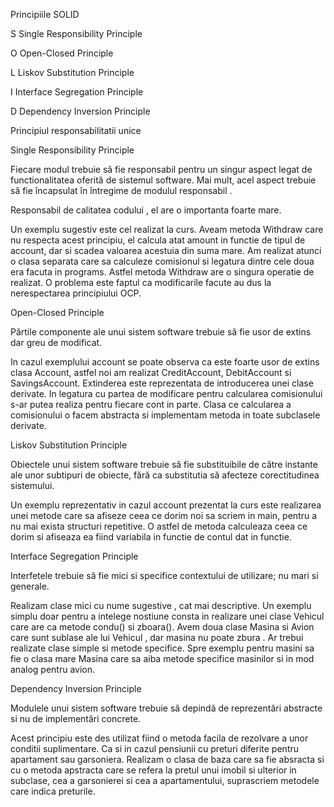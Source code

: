 ﻿Principiile SOLID 

S Single Responsibility Principle  

O Open-Closed Principle  

L Liskov Substitution Principle 

I Interface Segregation Principle 

D Dependency Inversion Principle 

 

Principiul responsabilitatii unice 

Single Responsibility Principle  

Fiecare modul trebuie să fie responsabil pentru un singur aspect legat de functionalitatea oferită de sistemul software. Mai mult, acel aspect trebuie să fie încapsulat în întregime de modulul responsabil . 

Responsabil de calitatea codului , el are o importanta foarte mare. 

Un exemplu sugestiv este cel realizat la curs. Aveam metoda Withdraw care nu respecta acest principiu, el calcula atat amount in functie de tipul de account, dar si scadea valoarea acestuia din suma mare. Am realizat atunci o clasa separata care sa calculeze comisionul si legatura dintre cele doua era facuta in programs. Astfel metoda Withdraw are o singura operatie de realizat. O problema este faptul ca modificarile facute au dus la nerespectarea principiului OCP. 

 

Open-Closed Principle  

Părtile componente ale unui sistem software trebuie să fie usor de extins dar greu de modificat. 

In cazul exemplului account se poate observa ca este foarte usor de extins clasa Account, astfel noi am realizat CreditAccount, DebitAccount si SavingsAccount. Extinderea este reprezentata de introducerea unei clase derivate.  In legatura cu partea de modificare pentru calcularea comisionului s-ar putea realiza pentru fiecare cont in parte. Clasa ce calcularea a comisionului o facem abstracta si implementam metoda in toate subclasele derivate. 

 

Liskov Substitution Principle 

 Obiectele unui sistem software trebuie să fie substituibile de către instante ale unor subtipuri de obiecte, fără ca substitutia să afecteze corectitudinea sistemului. 

 

Un exemplu reprezentativ in cazul account prezentat la curs este realizarea unei metode care sa afiseze ceea ce dorim noi sa scriem in main, pentru a nu mai exista structuri repetitive. O astfel de metoda calculeaza ceea ce dorim si afiseaza ea fiind variabila in functie de contul dat in functie.  

 

Interface Segregation Principle 

 Interfetele trebuie să fie mici si specifice contextului de utilizare; nu mari si generale. 

 

Realizam clase mici cu nume sugestive , cat mai descriptive. Un exemplu simplu doar pentru a intelege nostiune consta in realizare unei clase Vehicul care are ca metode condu() si zboara(). Avem doua clase Masina si Avion care sunt sublase ale lui Vehicul , dar masina nu poate zbura . Ar trebui realizate clase simple si metode specifice. Spre exemplu pentru masini sa fie o clasa mare Masina care sa aiba metode specifice masinilor si in mod analog pentru avion. 

 

Dependency Inversion Principle 

 Modulele unui sistem software trebuie să depindă de reprezentări abstracte si nu de implementări concrete. 

 

Acest principiu este des utilizat fiind o metoda facila de rezolvare a unor conditii suplimentare. Ca si in cazul pensiunii cu preturi diferite pentru apartament sau garsoniera. Realizam o clasa de baza care sa fie absracta si cu o metoda apstracta care se refera la pretul unui imobil si ulterior in subclase, cea a garsonierei si cea a apartamentului, suprascriem metodele care indica preturile.  